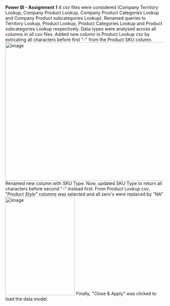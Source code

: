 **Power BI - Assignment 1**
4 csv files were considered (Company Territory Lookup, Company Product Lookup, Company Product Categories Lookup and Company Product subcategories Lookup).
Renamed queries to Territory Lookup, Product Lookup, Product Categories Lookup and Product subcategories Lookup respectively.
Data types were analysed across all columns in all csv files.
Added new column in Product Lookup csv by extrcating all characters before first "-" from the Product SKU column.
<img width="643" height="437" alt="image" src="https://github.com/user-attachments/assets/ca162db9-334d-44b6-ac96-78143c6a308d" />
Renamed new column with SKU Type.
Now, updated SKU Type to return all characters before second "-" instead first.
From Product Lookup csv, "_Product Style_" columns was selected and all zero's were replaced by "NA"
<img width="220" height="311" alt="image" src="https://github.com/user-attachments/assets/a64cb39c-8ed9-47ae-b3ae-ac8d62736842" />
Finally, "Close & Apply" was clicked to load the data model.
